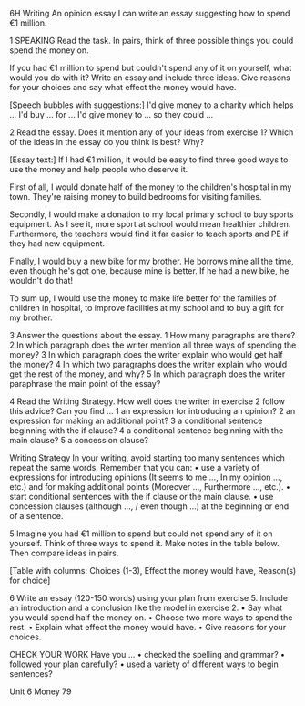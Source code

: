 6H Writing
An opinion essay
I can write an essay suggesting how to spend €1 million.

1 SPEAKING Read the task. In pairs, think of three possible things you could spend the money on.

If you had €1 million to spend but couldn't spend any of it on yourself, what would you do with it? Write an essay and include three ideas. Give reasons for your choices and say what effect the money would have.

[Speech bubbles with suggestions:]
I'd give money to a charity which helps ...
I'd buy ... for ...
I'd give money to ... so they could ...

2 Read the essay. Does it mention any of your ideas from exercise 1? Which of the ideas in the essay do you think is best? Why?

[Essay text:]
If I had €1 million, it would be easy to find three good ways to use the money and help people who deserve it.

First of all, I would donate half of the money to the children's hospital in my town. They're raising money to build bedrooms for visiting families.

Secondly, I would make a donation to my local primary school to buy sports equipment. As I see it, more sport at school would mean healthier children. Furthermore, the teachers would find it far easier to teach sports and PE if they had new equipment.

Finally, I would buy a new bike for my brother. He borrows mine all the time, even though he's got one, because mine is better. If he had a new bike, he wouldn't do that!

To sum up, I would use the money to make life better for the families of children in hospital, to improve facilities at my school and to buy a gift for my brother.

3 Answer the questions about the essay.
1 How many paragraphs are there?
2 In which paragraph does the writer mention all three ways of spending the money?
3 In which paragraph does the writer explain who would get half the money?
4 In which two paragraphs does the writer explain who would get the rest of the money, and why?
5 In which paragraph does the writer paraphrase the main point of the essay?

4 Read the Writing Strategy. How well does the writer in exercise 2 follow this advice? Can you find ...
1 an expression for introducing an opinion?
2 an expression for making an additional point?
3 a conditional sentence beginning with the if clause?
4 a conditional sentence beginning with the main clause?
5 a concession clause?

Writing Strategy
In your writing, avoid starting too many sentences which repeat the same words. Remember that you can:
• use a variety of expressions for introducing opinions (It seems to me ..., In my opinion ..., etc.) and for making additional points (Moreover ..., Furthermore ..., etc.).
• start conditional sentences with the if clause or the main clause.
• use concession clauses (although ..., / even though ...) at the beginning or end of a sentence.

5 Imagine you had €1 million to spend but could not spend any of it on yourself. Think of three ways to spend it. Make notes in the table below. Then compare ideas in pairs.

[Table with columns: Choices (1-3), Effect the money would have, Reason(s) for choice]

6 Write an essay (120-150 words) using your plan from exercise 5. Include an introduction and a conclusion like the model in exercise 2.
• Say what you would spend half the money on.
• Choose two more ways to spend the rest.
• Explain what effect the money would have.
• Give reasons for your choices.

CHECK YOUR WORK
Have you ...
• checked the spelling and grammar?
• followed your plan carefully?
• used a variety of different ways to begin sentences?

Unit 6 Money 79